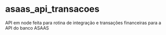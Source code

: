 # asaas_api_transacoes
API em node feita para rotina de integração e transações financeiras para a API do banco ASAAS
